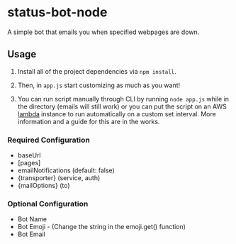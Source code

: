 # status-bot-node
A simple bot that emails you when specified webpages are down.

## Usage
1. Install all of the project dependencies via
```npm install```.

2. Then, in ```app.js``` start customizing as much as you want!

3. You can run script manually through CLI by running ```node app.js``` while in the directory (emails will still work) or
you can put the script on an AWS [lambda](https://console.aws.amazon.com/lambda/) instance to run automatically on a custom set interval. More information and a guide for this are in the works.

### Required Configuration
* baseUrl
* [pages]
* emailNotifications (default: false)
* {transporter} (service, auth)
* {mailOptions} (to)

### Optional Configuration
* Bot Name
* Bot Emoji - (Change the string in the emoji.get() function)
* Bot Email
